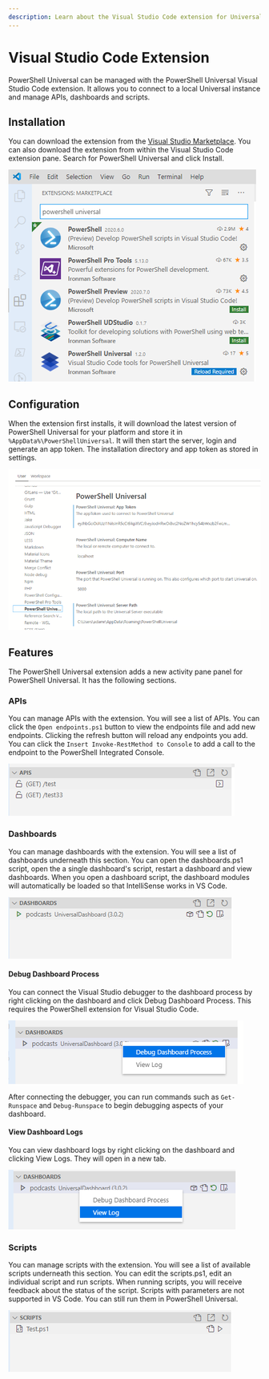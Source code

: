 ```yaml
---
description: Learn about the Visual Studio Code extension for Universal.
---
```


# Visual Studio Code Extension

PowerShell Universal can be managed with the PowerShell Universal Visual Studio Code extension. It allows you to connect to a local Universal instance and manage APIs, dashboards and scripts. 

## Installation

You can download the extension from the [Visual Studio Marketplace](https://marketplace.visualstudio.com/items?itemName=ironmansoftware.powershell-universal). You can also download the extension from within the Visual Studio Code extension pane. Search for PowerShell Universal and click Install.  

![](../.gitbook/assets/image%20%28117%29.png)

## Configuration

When the extension first installs, it will download the latest version of PowerShell Universal for your platform and store it in `%AppData%\PowerShellUniversal`. It will then start the server, login and generate an app token. The installation directory and app token as stored in settings. 

![](../.gitbook/assets/image%20%28114%29.png)

## Features

The PowerShell Universal extension adds a new activity pane panel for PowerShell Universal. It has the following sections. 

### APIs

You can manage APIs with the extension. You will see a list of APIs. You can click the `Open endpoints.ps1` button to view the endpoints file and add new endpoints. Clicking the refresh button will reload any endpoints you add. You can click the `Insert Invoke-RestMethod to Console` to add a call to the endpoint to the PowerShell Integrated Console. 

![](../.gitbook/assets/image%20%28113%29.png)

### Dashboards

You can manage dashboards with the extension. You will see a list of dashboards underneath this section. You can open the dashboards.ps1 script, open the a single dashboard's script, restart a dashboard and view dashboards. When you open a dashboard script, the dashboard modules will automatically be loaded so that IntelliSense works in VS Code. 

![](../.gitbook/assets/image%20%28118%29.png)

#### Debug Dashboard Process

You can connect the Visual Studio debugger to the dashboard process by right clicking on the dashboard and click Debug Dashboard Process. This requires the PowerShell extension for Visual Studio Code. 

![](../.gitbook/assets/image%20%28130%29.png)

After connecting the debugger, you can run commands such as `Get-Runspace` and `Debug-Runspace` to begin debugging aspects of your dashboard. 

#### View Dashboard Logs

You can view dashboard logs by right clicking on the dashboard and clicking View Logs. They will open in a new tab.

![](../.gitbook/assets/image%20%28121%29.png)

### Scripts

You can manage scripts with the extension. You will see a list of available scripts underneath this section. You can edit the scripts.ps1, edit an individual script and run scripts. When running scripts, you will receive feedback about the status of the script. Scripts with parameters are not supported in VS Code. You can still run them in PowerShell Universal. 

![](../.gitbook/assets/image%20%28115%29.png)

